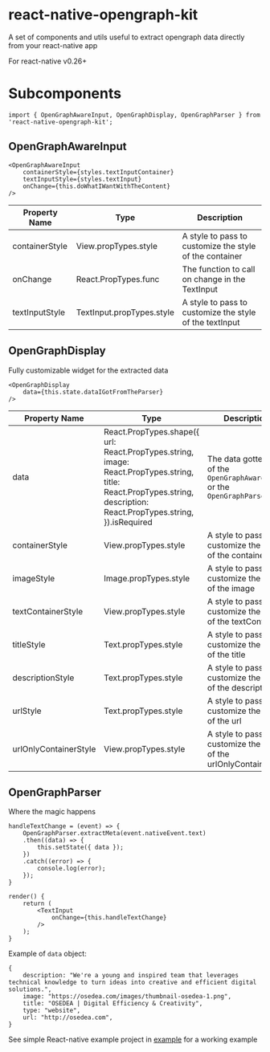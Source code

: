 # react-native-opengraph-kit
A set of components and utils useful to extract opengraph data directly from your react-native app

For react-native v0.26+

# Subcomponents

```
import { OpenGraphAwareInput, OpenGraphDisplay, OpenGraphParser } from 'react-native-opengraph-kit';
```

## OpenGraphAwareInput

```
<OpenGraphAwareInput
    containerStyle={styles.textInputContainer}
    textInputStyle={styles.textInput}
    onChange={this.doWhatIWantWithTheContent}
/>
```

Property Name | Type | Description
--- | --- | ---
containerStyle | View.propTypes.style | A style to pass to customize the style of the container
onChange | React.PropTypes.func | The function to call on change in the TextInput
textInputStyle | TextInput.propTypes.style | A style to pass to customize the style of the textInput

## OpenGraphDisplay

Fully customizable widget for the extracted data

```
<OpenGraphDisplay
    data={this.state.dataIGotFromTheParser}
/>
```

Property Name | Type | Description
--- | --- | ---
data | React.PropTypes.shape({ <br>    url: React.PropTypes.string, <br>    image: React.PropTypes.string,<br>    title: React.PropTypes.string,<br>    description: React.PropTypes.string,<br>}).isRequired | The data gotten out of the `OpenGraphAwareInput` or the `OpenGraphParser`
containerStyle | View.propTypes.style | A style to pass to customize the style of the container
imageStyle | Image.propTypes.style | A style to pass to customize the style of the image
textContainerStyle | View.propTypes.style | A style to pass to customize the style of the textContainer
titleStyle | Text.propTypes.style | A style to pass to customize the style of the title
descriptionStyle | Text.propTypes.style | A style to pass to customize the style of the description
urlStyle | Text.propTypes.style | A style to pass to customize the style of the url
urlOnlyContainerStyle | View.propTypes.style | A style to pass to customize the style of the urlOnlyContainer

## OpenGraphParser

Where the magic happens

```
handleTextChange = (event) => {
    OpenGraphParser.extractMeta(event.nativeEvent.text)
    .then((data) => {
        this.setState({ data });
    })
    .catch((error) => {
        console.log(error);
    });
}

render() {
    return (
        <TextInput
            onChange={this.handleTextChange}
        />
    );
}
```

Example of `data` object:

```
{
    description: "We're a young and inspired team that leverages technical knowledge to turn ideas into creative and efficient digital solutions.",
    image: "https://osedea.com/images/thumbnail-osedea-1.png",
    title: "OSEDEA | Digital Efficiency & Creativity",
    type: "website",
    url: "http://osedea.com",
}
```

See simple React-native example project in [example](./example) for a working example
